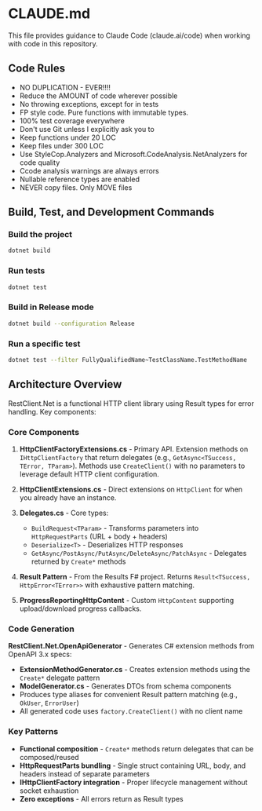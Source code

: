 # CLAUDE.md

This file provides guidance to Claude Code (claude.ai/code) when working with code in this repository.

## Code Rules

- NO DUPLICATION - EVER!!!!
- Reduce the AMOUNT of code wherever possible
- No throwing exceptions, except for in tests
- FP style code. Pure functions with immutable types.
- 100% test coverage everywhere
- Don't use Git unless I explicitly ask you to
- Keep functions under 20 LOC
- Keep files under 300 LOC
- Use StyleCop.Analyzers and Microsoft.CodeAnalysis.NetAnalyzers for code quality
- Ccode analysis warnings are always errors
- Nullable reference types are enabled
- NEVER copy files. Only MOVE files

## Build, Test, and Development Commands

### Build the project
```bash
dotnet build
```

### Run tests
```bash
dotnet test
```

### Build in Release mode
```bash
dotnet build --configuration Release
```

### Run a specific test
```bash
dotnet test --filter FullyQualifiedName~TestClassName.TestMethodName
```

## Architecture Overview

RestClient.Net is a functional HTTP client library using Result types for error handling. Key components:

### Core Components

1. **HttpClientFactoryExtensions.cs** - Primary API. Extension methods on `IHttpClientFactory` that return delegates (e.g., `GetAsync<TSuccess, TError, TParam>`). Methods use `CreateClient()` with no parameters to leverage default HTTP client configuration.

2. **HttpClientExtensions.cs** - Direct extensions on `HttpClient` for when you already have an instance.

3. **Delegates.cs** - Core types:
   - `BuildRequest<TParam>` - Transforms parameters into `HttpRequestParts` (URL + body + headers)
   - `Deserialize<T>` - Deserializes HTTP responses
   - `GetAsync/PostAsync/PutAsync/DeleteAsync/PatchAsync` - Delegates returned by `Create*` methods

4. **Result Pattern** - From the Results F# project. Returns `Result<TSuccess, HttpError<TError>>` with exhaustive pattern matching.

5. **ProgressReportingHttpContent** - Custom `HttpContent` supporting upload/download progress callbacks.

### Code Generation

**RestClient.Net.OpenApiGenerator** - Generates C# extension methods from OpenAPI 3.x specs:
- **ExtensionMethodGenerator.cs** - Creates extension methods using the `Create*` delegate pattern
- **ModelGenerator.cs** - Generates DTOs from schema components
- Produces type aliases for convenient Result pattern matching (e.g., `OkUser`, `ErrorUser`)
- All generated code uses `factory.CreateClient()` with no client name

### Key Patterns

- **Functional composition** - `Create*` methods return delegates that can be composed/reused
- **HttpRequestParts bundling** - Single struct containing URL, body, and headers instead of separate parameters
- **IHttpClientFactory integration** - Proper lifecycle management without socket exhaustion
- **Zero exceptions** - All errors return as Result types